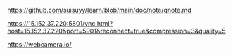 https://github.com/suisuyy/learn/blob/main/doc/note/qnote.md

https://15.152.37.220:5801/vnc.html?host=15.152.37.220&port=5901&reconnect=true&compression=3&quality=5

https://webcamera.io/

